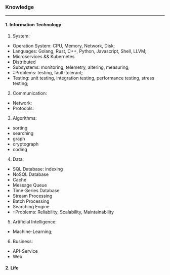 ### Knowledge
---

#### 1. Information Technology
1. System:
- Operation System: CPU, Memory, Network, Disk;
- Languages: Golang, Rust, C++, Python, Javascript, Shell, LLVM;
- Microservices && Kubernetes
- Distributed
- Subsystems: monitoring, telemetry, altering, measuring;
- ::Problems: testing, fault-tolerant;
- Testing: unit testing, integration testing, performance testing, stress testing;

2. Communication:
- Network:
- Protocols:

3. Algorithms:
- sorting
- searching
- graph
- cryptograph
- coding

4. Data:
- SQL Database: indexing
- NoSQL Database
- Cache
- Message Queue
- Time-Series Database
- Stream Processing
- Batch Processing
- Searching Engine
- ::Problems: Reliability, Scalability, Maintainability

5. Artificial Intelligence:
- Machine-Learning;

6. Business:
- API-Service
- Web

#### 2. Life
